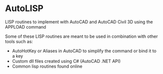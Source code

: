 # AutoLISP

LISP routines to implement with AutoCAD and AutoCAD Civil 3D using the APPLOAD command

Some of these LISP routines are meant to be used in combination with other tools such as:
  - AutoHotKey or Aliases in AutoCAD to simplify the command or bind it to a key
  - Custom dll files created using C# (AutoCAD .NET API)
  - Common lisp routines found online
